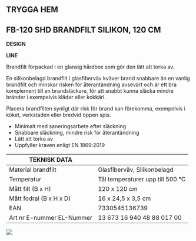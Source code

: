 ## **TRYGGA HEM**

## **FB-120 SHD** BRANDFILT SILIKON, 120 CM

**DESIGN**

**LINE**

Brandfilt förpackad i en glansig hårdbox som gör den lätt att torka av.

En silikonbelagd brandfilt i glasfiberväv kväver brand snabbare än en vanlig brandfilt och minskar risken för återantändning avsevärt och är ett bra komplement till en brandsläckare, för att snabbt kunna släcka mindre bränder i exempelvis kläder eller kokkärl.

Placera brandfilten synligt där risk för brand kan förekomma, exempelvis i köket, verkstaden eller bredvid öppen spis.

- Minimalt med saneringsarbete efter släckning
- Snabbare släckning, mindre risk för återantändning
- Lätt att torka av
- Uppfyller kraven enligt EN 1869:2019

| TEKNISK DATA                  |                                  |
|-------------------------------|----------------------------------|
| Material brandfilt            | Glasfiberväv, Silikonbelagd      |
| Temperatur                    | Tål temperaturer upp till 500 °C |
| Mått filt (B x H)             | 120 x 120 cm                     |
| Mått fodral (B x H x D)       | 16 x 24,5 x 3,5 cm               |
| EAN                           | 7330545136739                    |
| Art nr   E-nummer   EL-Nummer | 13 673   16 940 48   88 017 00   |

![](_page_0_Picture_10.jpeg)